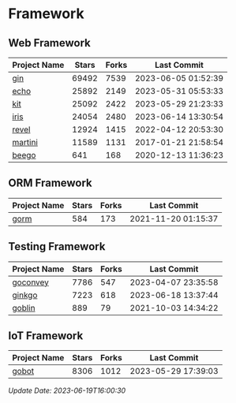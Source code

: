 # Framework

## Web Framework
| Project Name | Stars | Forks | Last Commit |
| ------------ | ----- | ----- | ----------- |
| [gin](https://github.com/gin-gonic/gin) | 69492 | 7539 | 2023-06-05 01:52:39 |
| [echo](https://github.com/labstack/echo) | 25892 | 2149 | 2023-05-31 05:53:33 |
| [kit](https://github.com/go-kit/kit) | 25092 | 2422 | 2023-05-29 21:23:33 |
| [iris](https://github.com/kataras/iris) | 24054 | 2480 | 2023-06-14 13:30:54 |
| [revel](https://github.com/revel/revel) | 12924 | 1415 | 2022-04-12 20:53:30 |
| [martini](https://github.com/go-martini/martini) | 11589 | 1131 | 2017-01-21 21:58:54 |
| [beego](https://github.com/astaxie/beego) | 641 | 168 | 2020-12-13 11:36:23 |

## ORM Framework
| Project Name | Stars | Forks | Last Commit |
| ------------ | ----- | ----- | ----------- |
| [gorm](https://github.com/jinzhu/gorm) | 584 | 173 | 2021-11-20 01:15:37 |

## Testing Framework
| Project Name | Stars | Forks | Last Commit |
| ------------ | ----- | ----- | ----------- |
| [goconvey](https://github.com/smartystreets/goconvey) | 7786 | 547 | 2023-04-07 23:35:58 |
| [ginkgo](https://github.com/onsi/ginkgo) | 7223 | 618 | 2023-06-18 13:37:44 |
| [goblin](https://github.com/franela/goblin) | 889 | 79 | 2021-10-03 14:34:22 |

## IoT Framework
| Project Name | Stars | Forks | Last Commit |
| ------------ | ----- | ----- | ----------- |
| [gobot](https://github.com/hybridgroup/gobot) | 8306 | 1012 | 2023-05-29 17:39:03 |

*Update Date: 2023-06-19T16:00:30*